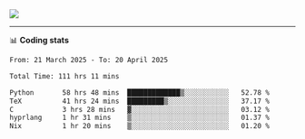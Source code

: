 <picture>
  <source
  srcset="https://github-readme-stats.vercel.app/api?username=sant0s12&show_icons=true&theme=dark"
  media="(prefers-color-scheme: dark)"
  />
  <source
  srcset="https://github-readme-stats.vercel.app/api?username=sant0s12&show_icons=true"
  media="(prefers-color-scheme: light)"
  />
  <img src="https://github-readme-stats.vercel.app/api?username=sant0s12&show_icons=true" />
</picture>

---

📊 **Coding stats**

<!--START_SECTION:waka-->

```txt
From: 21 March 2025 - To: 20 April 2025

Total Time: 111 hrs 11 mins

Python       58 hrs 48 mins  █████████████▒░░░░░░░░░░░   52.78 %
TeX          41 hrs 24 mins  █████████▒░░░░░░░░░░░░░░░   37.17 %
C            3 hrs 28 mins   ▓░░░░░░░░░░░░░░░░░░░░░░░░   03.12 %
hyprlang     1 hr 31 mins    ▒░░░░░░░░░░░░░░░░░░░░░░░░   01.37 %
Nix          1 hr 20 mins    ▒░░░░░░░░░░░░░░░░░░░░░░░░   01.20 %
```

<!--END_SECTION:waka-->
